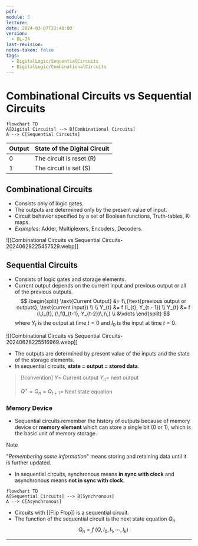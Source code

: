 ```yaml
---
pdf: 
module: 5
lecture: 
date: 2024-03-07T22:40:00
version:
  - DL-24
last-revision: 
notes-taken: false
tags:
  - DigitalLogic/SequentialCircuits
  - DigitalLogic/CombinationalCircuits
---
```

# Combinational Circuits vs Sequential Circuits

```mermaid
flowchart TD
A[Digital Circuits] --> B[Combinational Circuits]
A --> C[Sequential Circuits]
```

| Output | State of the Digital Circuit |
| ------ | ---------------------------- |
| 0      | The circuit is reset (R)     |
| 1      | The circuit is set (S)       |

## Combinational Circuits

- Consists only of logic gates.
- The outputs are determined only by the present value of input.
- Circuit behavior specified by a set of Boolean functions, Truth-tables, K-maps.
- *Examples*: Adder, Multiplexers, Encoders, Decoders.

![[Combinational Circuits vs Sequential Circuits-20240628225457529.webp]]

## Sequential Circuits

- Consists of logic gates and storage elements.
- Current output depends on the current input and previous output or all of the previous outputs.
$$
\begin{split}
\text{Current Output} &= f\,(\text{previous output or outputs}, \text{current input}) \\ \\
Y_{t} &= f (I_{t}, Y_{t - 1}) \\
Y_{t} &= f (\,I_{t}, (\,f(I_{t-1}, Y_{t-2})\,)\,) \\
&\vdots 
\end{split}
$$
where $Y_{t}$ is the output at time $t=0$ and $I_{0}$ is the input at time $t=0$.

![[Combinational Circuits vs Sequential Circuits-20240628225516969.webp]]

- The outputs are determined by present value of the inputs and the state of the storage elements.
- In sequential circuits, **state = output = stored data**.

> [!convention] 
> $Y =$ Current output
> $Y_{n} =$ next output 
> 
> $Q^+ = Q_n = Q_{t + 1} =$ Next state equation

### Memory Device

- Sequential circuits remember the history of outputs because of memory device or **memory element** which can store a single bit (0 or 1), which is the basic unit of memory storage.

> [!NOTE] 
> "*Remembering some information*" means storing and retaining data until it is further updated.



- In sequential circuits, synchronous means **in sync with clock** and asynchronous means **not in sync with clock**.

```merm
flowchart TD
A[Sequential Circuits] --> B[Synchronous]
A --> C[Asynchronous]
```

- Circuits with [[Flip Flop]] is a sequential circuit.
- The function of the sequential circuit is the next state equation $Q_n$
$$
Q_n = f\;(Q, I_0, I_1, \cdots, I_k)
$$





---